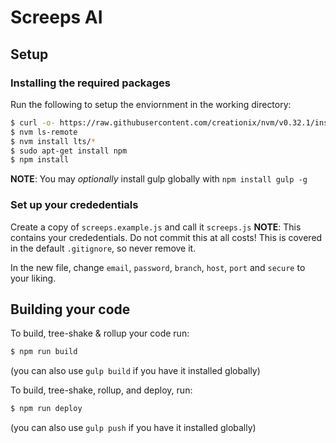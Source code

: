 # Screeps AI

## Setup

### Installing the required packages

Run the following to setup the enviornment in the working directory:

```bash
$ curl -o- https://raw.githubusercontent.com/creationix/nvm/v0.32.1/install.sh | bash
$ nvm ls-remote
$ nvm install lts/*
$ sudo apt-get install npm
$ npm install
```
**NOTE**: You may *optionally* install gulp globally with `npm install gulp -g`

### Set up your crededentials

Create a copy of `screeps.example.js` and call it `screeps.js`
**NOTE**: This contains your crededentials. Do not commit this at all costs! This is covered in the default `.gitignore`, so never remove it.

In the new file, change `email`, `password`, `branch`, `host`, `port` and `secure` to your liking.

## Building your code

To build, tree-shake & rollup your code run:
```bash
$ npm run build
```
(you can also use `gulp build` if you have it installed globally)

To build, tree-shake, rollup, and deploy, run:
```bash
$ npm run deploy
```
(you can also use `gulp push` if you have it installed globally)
